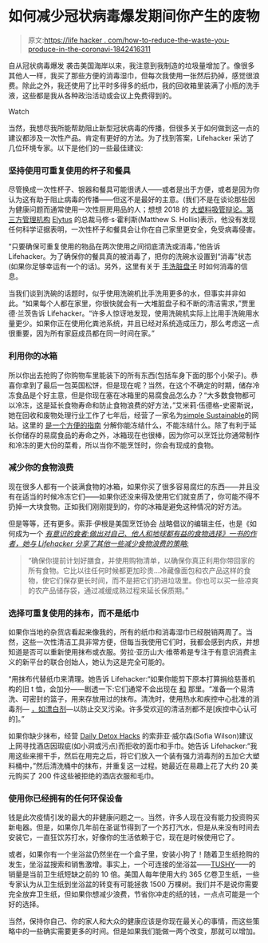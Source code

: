 # 如何减少冠状病毒爆发期间你产生的废物

> 原文:[https://life hacker . com/how-to-reduce-the-waste-you-produce-in-the-coronavi-1842416311](https://lifehacker.com/how-to-reduce-the-waste-you-produce-during-the-coronavi-1842416311)

自从冠状病毒爆发 袭击美国海岸以来，我注意到我制造的垃圾量增加了。像很多其他人一样，我买了那些方便的消毒湿巾，但每次我使用一张然后扔掉，感觉很浪费。除此之外，我还使用了比平时多得多的纸巾，我的回收箱里装满了小瓶的洗手液，这些都是我从各种政治活动或会议上免费得到的。

Watch

当然，我想尽我所能帮助阻止新型冠状病毒的传播，但很多关于如何做到这一点的建议都涉及一次性产品。肯定有更好的方法。为了找到答案，Lifehacker 采访了几位环境专家。以下是他们的一些最佳建议:

### 坚持使用可重复使用的杯子和餐具

尽管换成一次性杯子、银器和餐具可能很诱人——或者是出于方便，或者是因为你认为这有助于阻止病毒的传播——但这不是最好的主意。(我们不是在谈论那些因为健康问题而通常使用一次性厨房用品的人；想想 2018 的 [大塑料吸管辩论。第三方管理机构](https://lifehacker.com/how-to-fight-the-actual-source-of-ocean-garbage-which-1827759654) [Elytus](https://signtr.info/tracker/click?redirect=http%3A%2F%2Felytus.com&dID=1584563229625&linkName=Elytus) 的总裁马修·s·霍利斯(Matthew S. Hollis)表示，他没有发现任何科学证据表明，一次性杯子和餐具会让你在自己家里更安全，免受病毒侵害。

“只要确保可重复使用的物品在两次使用之间彻底清洗或消毒，”他告诉 Lifehacker。为了确保你的餐具真的被消毒了，把你的洗碗水设置到“消毒”状态(如果你足够幸运有一个的话)。另外，这里有关于 [手洗脏盘子](https://www.realsimple.com/home-organizing/cleaning/how-to-disinfect-dirty-dishes) 时如何消毒的信息。

当我们谈到洗碗的话题时，似乎使用洗碗机比手洗用更多的水，但事实并非如此。“如果每个人都在家里，你很快就会有一大堆脏盘子和不断的清洁需求，”贾里德·兰茨告诉 Lifehacker。“许多人惊讶地发现，使用洗碗机实际上比用手洗碗用水量更少。如果你正在使用化粪池系统，并且已经对系统造成压力，那么考虑这一点很重要，因为所有家庭成员都在同一时间在家。”

### 利用你的冰箱

所以你出去抢购了你购物车里能装下的所有东西(包括车身下面的那个小架子)。恭喜你拿到了最后一包英国松饼，但是现在呢？当然，在这个不确定的时期，储存冷冻食品是个好主意，但是你现在塞在冰箱里的易腐食品怎么办？“大多数食物都可以冷冻，这是延长食物寿命和防止食物浪费的好方法，”艾米莉·伍德格-史密斯说，她在回收和废物处理行业工作了七年后，经营了一家名为[simple Sustainable](https://simplysustainable.home.blog/)的网站。这里的 [是一个方便的指南](https://lifehacker.com/can-i-freeze-it-how-to-extend-the-life-of-fruits-vege-5929588) 分解你能冻结什么，不能冻结什么。除了有利于延长你储存的易腐食品的寿命之外，冰箱现在也很棒，因为你可以烹饪比你通常制作和冷冻的更大份的菜肴，所以当你不能烹饪时，你会有现成的食物。

### 减少你的食物浪费

现在很多人都有一个装满食物的冰箱，如果你买了很多容易腐烂的东西——并且没有在适当的时候冷冻它们——如果你还没来得及使用它们就变质了，你可能不得不扔掉一大块食物。正如我们刚刚提到的，你的冰箱是避免这种情况的好方法。

但是等等，还有更多。索菲·伊根是美国烹饪协会 战略倡议的编辑主任，也是《如何成为一个 [*有意识的食者:做出对自己、他人和地球都有益的食物选择》一书的作者，她与 Lifehacker 分享了其他一些减少食物浪费的策略:*](https://www.amazon.com/How-Be-Conscious-Eater-Choices-ebook/dp/B07WDSH6Z7?asc_campaign=InlineText&asc_refurl=https://lifehacker.com/how-to-reduce-the-waste-you-produce-during-the-coronavi-1842416311&asc_source=&tag=kinjalifehackerlink-20)

> “确保你提前计划好膳食，并使用购物清单，以确保你真正利用你带回家的所有食物。它比以往任何时候都更加珍贵...冷藏像面包和农产品这样的食物，使它们保存更长时间，而不是把它们扔进垃圾里。你也可以买一些凉爽的农产品储存袋，通过减缓成熟过程来延长保质期。”

### 选择可重复使用的抹布，而不是纸巾

如果你当地的杂货店看起来像我的，所有的纸巾和消毒湿巾已经脱销两周了。当然，这些一次性清洁工具非常方便，但每当我使用它们时，我都会感到内疚，并想知道是否可以重新使用抹布或衣服。劳拉·亚历山大·维蒂希是专注于有意识消费主义的新平台的联合创始人，她认为这是完全可能的。

“用抹布代替纸巾来清理。她告诉 Lifehacker:“如果你能剪下原本打算捐给慈善机构的旧 t 恤，会加分——剧透一下:它们通常不会出现在 [和](https://www.huffpost.com/entry/what-does-goodwill-do-with-your-clothes_n_57e06b96e4b0071a6e092352) 那里。“准备一个易清洗、可密封的篮子，用来存放用过的抹布。清洗时，使用热水和疾控中心批准的消毒剂— [，如漂白剂](https://vitals.lifehacker.com/bleach-kills-the-coronavirus-too-1842316113)—以防止交叉污染。许多受欢迎的清洁剂都不是[疾控中心认可的]。”

如果你缺少抹布，经营 [Daily Detox Hacks](https://www.dailydetoxhacks.com/) 的索菲亚·威尔森(Sofia Wilson)建议上网寻找酒店因瑕疵(如小洞或污点)而拒收的面巾和手巾。她告诉 Lifehacker:“我用这些来擦干手，然后在用完之后，将它们放入一个装有强力消毒剂的五加仑大塑料桶中，”然后清洗桶中的抹布，并重复这一过程。她最近在易趣上花了大约 20 美元购买了 200 件这些被拒绝的酒店衣服和毛巾。

### 使用你已经拥有的任何环保设备

钱是此次疫情引发的最大的非健康问题之一。当然，许多人现在没有能力投资购买新电器。但是，如果你几年前在圣诞节得到了一个苏打汽水，但是从来没有时间去安装它，一直狂饮苏打水，好像你的生活依赖于它，现在是时候使用它了。

或者，如果你有一个坐浴盆仍然坐在一个盒子里，安装小狗了！随着卫生纸抢购的发生，坐浴盆搜索和销售激增。事实上，一个可连接的坐浴盆——[TUSHY](http://hellotushy.com/)——的销量是当前卫生纸短缺之前的 10 倍。美国人每年使用大约 365 亿卷卫生纸，一些专家认为从卫生纸到坐浴盆的转变有可能拯救 1500 万棵树。我们并不是说你需要完全放弃卫生纸，但如果你想减少浪费，节省你冲走的纸的钱，一点点可能是一个好的选择。

当然，保持你自己、你的家人和大众的健康应该是你现在最关心的事情，而这些策略中的一些确实需要更多的时间。但是如果我们能做一两个改变，那就可以增加。